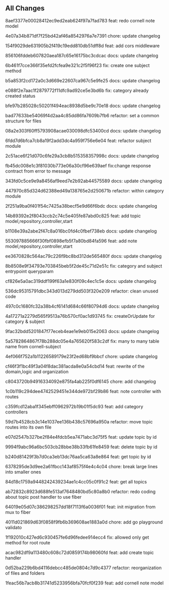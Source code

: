 ## All Changes
8aef3377e00028412ec9ed2eab624f97a7fad783 feat: redo cornell note model

4e07a34b871df7f25bd42af46a8542976a7e7391 chore: update changelog

154f9029de631905b2f419c19edd810db51dff8d feat: add cors middleware

856106fddeb607820aea187c65e16175bc3cdcac docs: update changelog

6b461f7cce366f35efd2fcfea9e321c2f5f96f23 fix: create one subject method

b5a853f2cd172a0c3d669e22607ca967c5e9fe25 docs: update changelog

e088f2e7aac1f2879772f11dfc9ad92ce5e3bd6b fix: category already created status

bfe97b285028c50201f494eac8938d5be9c70e18 docs: update changelog

bad77633be54069f4d2aa4c85dd86fa7609b7fb6 refactor: set a common structure for files

08a2e303f60ff5793908acae030098dfc53400cd docs: update changelog

6fdd7d6bfca7cb8a19f2add3dc4a959f756e6e04 feat: refactor subject module

2c51ace6f21d070c6fe29a3cb8b515358357998c docs: update changelog

fb45dc008e1c3f81030b773e06a30cf96e639aef fix:change response contract from error to message

343fd0c5ce9e9a8456af9eed7e2b92ab44575589 docs: update changelog

447970c85d324d62388ed49a138765e2d250671b refactor: within category module

2f251a9ba0f401f54c7425a38becf5e9d66f6bdc docs: update changelog

14b89392e2f8043ccb2c74c5e405fe87abd0c825 feat: add topic model,repository,controller,start

b1108e39a2abe2f47c8a016bc0fd4c0fbef738eb docs: update changelog

553097885666f30fbf0898efb5f7a80bd84fa596 feat: add note model,repository,controller,start

ee3670828c564ac79c226f9bc8bd312de565480f docs: update changelog

8b8508e9f34793e703845beb5f2de45c71d2e51c fix: category and subject entrypoint queryparam

cf826e5a0ac319ddf199f63a1e830f09c4ec1c5e docs: update changelog

536dc95315791dbc343d013d279dd503f320e209 refactor: clean unused code

497c0c1680fc32a38b4cf6141d684c66f80794d6 docs: update changelog

4a17271a2279d565f9513a76b570cf0ac1d93745 fix: createOrUpdate for category & subject

9fac32bdd5201847f77eceb4eae1e9eb015e2063 docs: update changelog

5a5782864867f78b288dc05e4a765620f583c2df fix: many to many table name from cornell-subject

4ef066f752a1b11226589179e23f2ed68bf9bbcf chore: update changelog

cf46f3f1bc49f3a04f8dac381acda8e0a54cbd14 feat: rewrite of the domain,logic and organization

c8043720b94916334092e875fa4ab225f0df6145 chore: add changelog

1c0b119c294dee4742529451e344de972bf29b86 feat: note controller with routes

c359fcd12aba1f345ebff0962972b19b01f5dc93 feat: add category controllers

59d7b4528cb3c14e1037ee136b438c57696a950a refactor: move topic routes into its own file

e07d2547b327be2f84e4fdcb5ea7471abc3d75f5 feat: update topic by id

9994f9abc96a6bc503cb28bbe38b33fb61fe8459 feat: delete topic by id

b240d81429f3b7d0ca3eb13dc76aa5ca63a8e864 feat: get topic by id

6378295de3d9ee2a61fbcc143af8575f4e4c4c04 chore: break large lines into smaller ones

84d18c1759a9448242439234ae1c4cc05c0f91c2 feat: get all topics

ab72832c8923d688fe513af7648480bd5c80a8b0 refactor: redo coding about topic post handler to use fiber

64019e05d07c386298257dd18f7113f6a0036f01 feat: init migration from mux to fiber

4011d021869d63f0858f9fb6b369608ae1883a0d chore: add go playground validato

1f192010c427ed6c930457fe6d96fedee914ecc4 fix: allowed only get method for root route

acac982df9a113480c608c72d0859174b98060fd feat: add create topic handler

0d52ba229b6bd4116debcc485de0804c7d9c4377 refactor: reorganization of files and folders

1feac56b7acb8b31741d5233956bfa70fcf0f239 feat: add cornell note model

